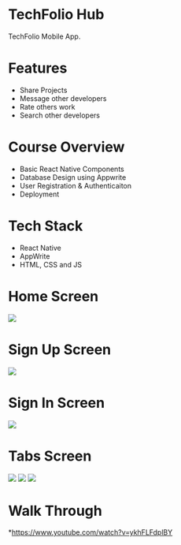 # TechFolio Hub
TechFolio Mobile App.

# Features
* Share Projects
* Message other developers
* Rate others work
* Search other developers

# Course Overview
* Basic React Native Components
* Database Design using Appwrite
* User Registration & Authenticaiton
* Deployment

# Tech Stack
* React Native
* AppWrite
* HTML, CSS and JS

# Home Screen
<img src="assets/images/screenshot/onboardingscreen.jpg">  

# Sign Up Screen
<img src="assets/images/screenshot/signup.jpg">  

# Sign In Screen
<img src="assets/images/screenshot/signin.jpg">  

# Tabs Screen
<img src="assets/images/screenshot/tabs1.jpg"> 
<img src="assets/images/screenshot/tabs2.jpg">
<img src="assets/images/screenshot/tabs3.jpg">

# Walk Through 
*https://www.youtube.com/watch?v=ykhFLFdplBY